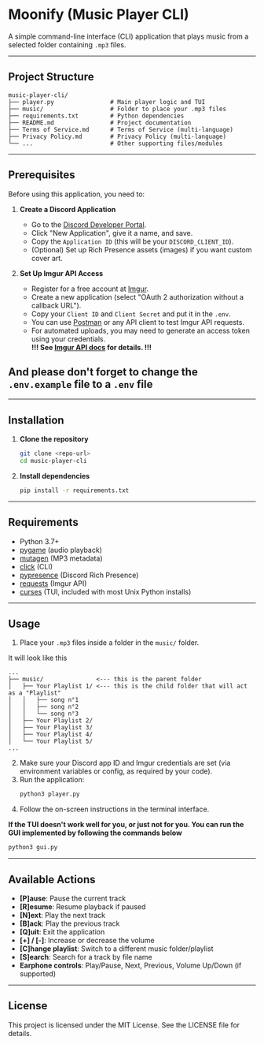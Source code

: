 # Moonify (Music Player CLI)

A simple command-line interface (CLI) application that plays music from a selected folder containing `.mp3` files.

---

## Project Structure

```
music-player-cli/
├── player.py                # Main player logic and TUI
├── music/                   # Folder to place your .mp3 files
├── requirements.txt         # Python dependencies
├── README.md                # Project documentation
├── Terms of Service.md      # Terms of Service (multi-language)
├── Privacy Policy.md        # Privacy Policy (multi-language)
└── ...                      # Other supporting files/modules
```

---

## Prerequisites

Before using this application, you need to:

1. **Create a Discord Application**  
   - Go to the [Discord Developer Portal](https://discord.com/developers/applications).
   - Click "New Application", give it a name, and save.
   - Copy the `Application ID` (this will be your `DISCORD_CLIENT_ID`).
   - (Optional) Set up Rich Presence assets (images) if you want custom cover art.

2. **Set Up Imgur API Access**  
   - Register for a free account at [Imgur](https://api.imgur.com/oauth2/addclient).
   - Create a new application (select "OAuth 2 authorization without a callback URL").
   - Copy your `Client ID` and `Client Secret` and put it in the `.env`.
   - You can use [Postman](https://www.postman.com/) or any API client to test Imgur API requests.
   - For automated uploads, you may need to generate an access token using your credentials.  
     **!!! See [Imgur API docs](https://apidocs.imgur.com/) for details. !!!**

## And please don't forget to change the `.env.example` file to a `.env` file

---

## Installation

1. **Clone the repository**  
   ```bash
   git clone <repo-url>
   cd music-player-cli
   ```

2. **Install dependencies**  
   ```bash
   pip install -r requirements.txt
   ```

---

## Requirements

- Python 3.7+
- [pygame](https://www.pygame.org/) (audio playback)
- [mutagen](https://mutagen.readthedocs.io/) (MP3 metadata)
- [click](https://click.palletsprojects.com/) (CLI)
- [pypresence](https://qwertyquerty.github.io/pypresence/html/index.html) (Discord Rich Presence)
- [requests](https://docs.python-requests.org/) (Imgur API)
- [curses](https://docs.python.org/3/library/curses.html) (TUI, included with most Unix Python installs)

---

## Usage

1. Place your `.mp3` files inside a folder in the `music/` folder.

It will look like this
```
...
├── music/               <--- this is the parent folder
│   ├── Your Playlist 1/ <--- this is the child folder that will act as a "Playlist"
│   │   ├── song n°1
│   │   ├── song n°2
│   │   └── song n°3
│   ├── Your Playlist 2/
│   ├── Your Playlist 3/
│   ├── Your Playlist 4/
│   └── Your Playlist 5/
...
```

2. Make sure your Discord app ID and Imgur credentials are set (via environment variables or config, as required by your code).
3. Run the application:
   ```bash
   python3 player.py
   ```
4. Follow the on-screen instructions in the terminal interface.

**If the TUI doesn't work well for you, or just not for you. You can run the GUI implemented by following the commands below**
   ```bash
   python3 gui.py
   ```

---

## Available Actions

- **[P]ause**: Pause the current track
- **[R]esume**: Resume playback if paused
- **[N]ext**: Play the next track
- **[B]ack**: Play the previous track
- **[Q]uit**: Exit the application
- **[+] / [-]**: Increase or decrease the volume
- **[C]hange playlist**: Switch to a different music folder/playlist
- **[S]earch**: Search for a track by file name
- **Earphone controls**: Play/Pause, Next, Previous, Volume Up/Down (if supported)

---

## License

This project is licensed under the MIT License. See the LICENSE file for details.
